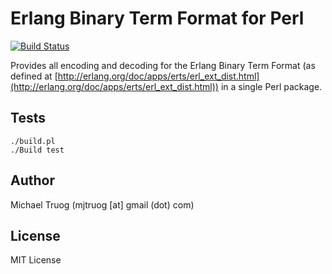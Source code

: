 Erlang Binary Term Format for Perl
==================================

[![Build Status](https://secure.travis-ci.org/okeuday/erlang_pl.png?branch=master)](http://travis-ci.org/okeuday/erlang_pl)

Provides all encoding and decoding for the Erlang Binary Term Format
(as defined at [http://erlang.org/doc/apps/erts/erl_ext_dist.html](http://erlang.org/doc/apps/erts/erl_ext_dist.html))
in a single Perl package.

Tests
-----

    ./build.pl
    ./Build test

Author
------

Michael Truog (mjtruog [at] gmail (dot) com)

License
-------

MIT License

